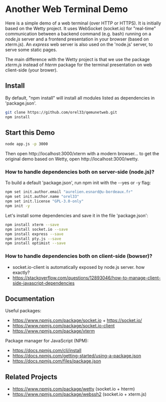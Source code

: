 # Another Web Terminal Demo

Here is a simple demo of a web terminal (over HTTP or HTTPS). It is initially based on the Wetty project. It uses WebSocket (socket.io) for "real-time" communication between a backend command (e.g. bash) running on a *node.js* server and a frontend presentation in your browser (based on xterm.js). An *express* web server is also used on the 'node.js' server, to serve some static pages.

The main difference with the Wetty project is that we use the package *xterm.js* instead of *hterm* package for the terminal presentation on web client-side (your brower).

## Install

By default, "npm install" will install all modules listed as dependencies in 'package.json'. 

```bash
git clone https://github.com/orel33/qemunetweb.git
npm install
```

## Start this Demo

```bash
node app.js -p 3000
```

Then open http://localhost:3000/xterm with a modern browser... to get the original demo based on Wetty, open http://localhost:3000/wetty.


### How to handle dependencies both on server-side (node.js)?

To build a default 'package.json', run npm init with the --yes or -y flag:

```bash
npm set init.author.email "aurelien.esnard@u-bordeaux.fr"
npm set init.author.name "orel33"
npm set init.license "GPL-3.0-only"
npm init -y
```

Let's install some dependencies and save it in the file 'package.json':

```bash
npm install xterm --save
npm install socket.io --save
npm install express --save
npm install pty.js --save
npm install optimist --save
```

### How to handle dependencies both on client-side (bowser)?

* socket.io-client is automatically exposed by node.js server. how exactly?
* https://stackoverflow.com/questions/12893046/how-to-manage-client-side-javascript-dependencies

## Documentation

Useful packages:

* https://www.npmjs.com/package/socket.io + https://socket.io/
* https://www.npmjs.com/package/socket.io-client
* https://www.npmjs.com/package/xterm

Package manager for JavaScript (NPM):

* https://docs.npmjs.com/cli/install
* https://docs.npmjs.com/getting-started/using-a-package.json
* https://docs.npmjs.com/files/package.json

## Related Projects

* https://www.npmjs.com/package/wetty (socket.io + hterm)
* https://www.npmjs.com/package/webssh2 (socket.io + xterm.js)

